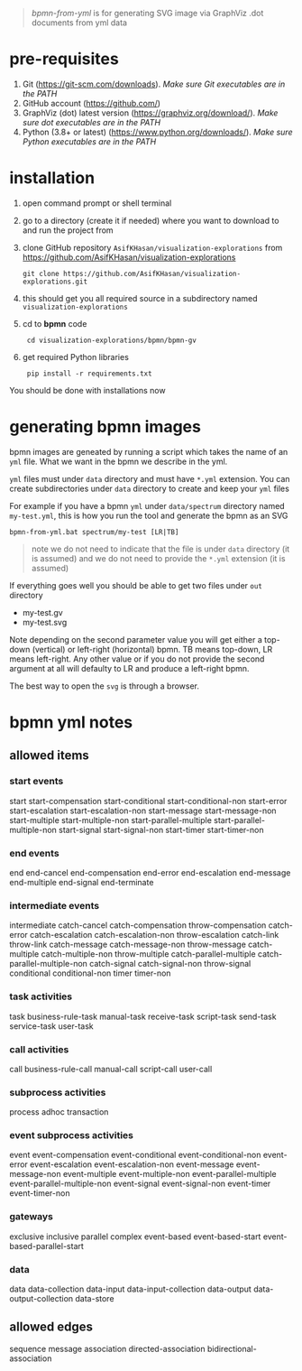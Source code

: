 > *bpmn-from-yml* is for generating SVG image via GraphViz .dot documents from yml data

# pre-requisites
1. Git (https://git-scm.com/downloads). *Make sure Git executables are in the PATH*
2. GitHub account (https://github.com/)
3. GraphViz (dot) latest version (https://graphviz.org/download/). *Make sure dot executables are in the PATH*
4. Python (3.8+ or latest) (https://www.python.org/downloads/). *Make sure Python executables are in the PATH*

# installation
1. open command prompt or shell terminal
2. go to a directory (create it if needed) where you want to download to and run the project from
3. clone GitHub repository ```AsifKHasan/visualization-explorations``` from https://github.com/AsifKHasan/visualization-explorations

       git clone https://github.com/AsifKHasan/visualization-explorations.git

4. this should get you all required source in a subdirectory named ```visualization-explorations```
5. cd to **bpmn** code

        cd visualization-explorations/bpmn/bpmn-gv
6. get required Python libraries

        pip install -r requirements.txt

You should be done with installations now

# generating bpmn images
bpmn images are geneated by running a script which takes the name of an ```yml``` file. What we want in the bpmn we describe in the yml.

```yml``` files must under ```data``` directory and must have ```*.yml``` extension. You can create subdirectories under ```data``` directory to create and keep your ```yml``` files

For example if you have a bpmn ```yml``` under ```data/spectrum``` directory named ```my-test.yml```, this is how you run the tool and generate the bpmn as an SVG

    bpmn-from-yml.bat spectrum/my-test [LR|TB]

>   note we do not need to indicate that the file is under ```data``` directory (it is assumed) and we do not need to provide the ```*.yml``` extension (it is assumed)

If everything goes well you should be able to get two files under ```out``` directory

- my-test.gv
- my-test.svg

Note depending on the second parameter value you will get either a top-down (vertical) or left-right (horizontal) bpmn. TB means top-down, LR means left-right. Any other value or if you do not provide the second argument at all will defaulty to LR and produce a left-right bpmn.

The best way to open the ```svg``` is through a browser.

# bpmn yml notes
## allowed items 
### start events
start
start-compensation
start-conditional
start-conditional-non
start-error
start-escalation
start-escalation-non
start-message
start-message-non
start-multiple
start-multiple-non
start-parallel-multiple
start-parallel-multiple-non
start-signal
start-signal-non
start-timer
start-timer-non

### end events
end
end-cancel
end-compensation
end-error
end-escalation
end-message
end-multiple
end-signal
end-terminate

### intermediate events
intermediate
catch-cancel
catch-compensation
throw-compensation
catch-error
catch-escalation
catch-escalation-non
throw-escalation
catch-link
throw-link
catch-message
catch-message-non
throw-message
catch-multiple
catch-multiple-non
throw-multiple
catch-parallel-multiple
catch-parallel-multiple-non
catch-signal
catch-signal-non
throw-signal
conditional
conditional-non
timer
timer-non

### task activities
task
business-rule-task
manual-task
receive-task
script-task
send-task
service-task
user-task

### call activities
call
business-rule-call
manual-call
script-call
user-call

### subprocess activities
process
adhoc
transaction

### event subprocess activities
event
event-compensation
event-conditional
event-conditional-non
event-error
event-escalation
event-escalation-non
event-message
event-message-non
event-multiple
event-multiple-non
event-parallel-multiple
event-parallel-multiple-non
event-signal
event-signal-non
event-timer
event-timer-non

### gateways
exclusive
inclusive
parallel
complex
event-based
event-based-start
event-based-parallel-start

### data
data
data-collection
data-input
data-input-collection
data-output
data-output-collection
data-store

## allowed edges
sequence
message
association
directed-association
bidirectional-association
